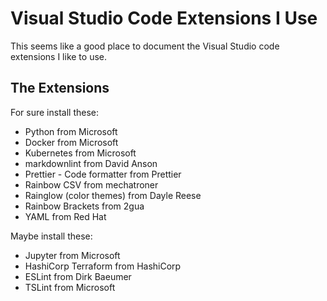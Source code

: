 # Visual Studio Code Extensions I Use

This seems like a good place to document the Visual Studio code extensions I like to use.

## The Extensions

For sure install these:

- Python from Microsoft
- Docker from Microsoft
- Kubernetes from Microsoft
- markdownlint from David Anson
- Prettier - Code formatter from Prettier
- Rainbow CSV from mechatroner
- Rainglow (color themes) from Dayle Reese
- Rainbow Brackets from 2gua
- YAML from Red Hat

Maybe install these:

- Jupyter from Microsoft
- HashiCorp Terraform from HashiCorp
- ESLint from Dirk Baeumer
- TSLint from Microsoft
